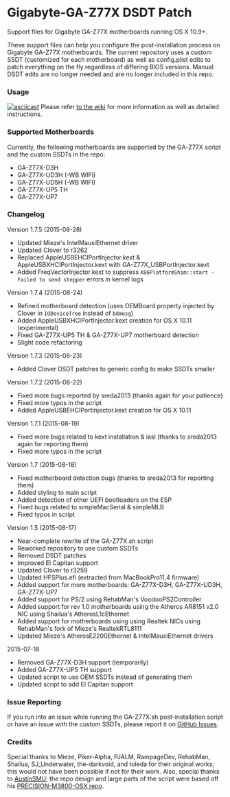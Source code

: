 # Gigabyte-GA-Z77X DSDT Patch

Support files for Gigabyte GA-Z77X motherboards running OS X 10.9+.

These support files can help you configure the post-installation process on Gigabyte GA-Z77X motherboards. The current repository uses a custom SSDT (customized for each motherboard) as well as config.plist edits to patch everything on the fly regardless of differing BIOS versions. Manual DSDT edits are no longer needed and are no longer included in this repo.

### Usage
[![asciicast](https://asciinema.org/a/0xufcqxd6jm3qwo1ss0asegd6.png)](https://asciinema.org/a/0xufcqxd6jm3qwo1ss0asegd6)
Please refer [to the wiki](https://github.com/theracermaster/Gigabyte-GA-Z77X-DSDT-Patch/wiki) for more information as well as detailed instructions.

### Supported Motherboards
Currently, the following motherboards are supported by the GA-Z77X script and the custom SSDTs in the repo:
- GA-Z77X-D3H
- GA-Z77X-UD3H (-WB WIFI)
- GA-Z77X-UD5H (-WB WIFI)
- GA-Z77X-UP5 TH
- GA-Z77X-UP7

### Changelog
Version 1.7.5 (2015-08-28)
- Updated Mieze's IntelMausiEthernet driver
- Updated Clover to r3262
- Replaced AppleUSBEHCIPortInjector.kext & AppleUSBXHCIPortInjector.kext with GA-Z77X_USBPortInjector.kext
- Added FreqVectorInjector.kext to suppress `X86PlatformShim::start - Failed to send stepper` errors in kernel logs

Version 1.7.4 (2015-08-24)
- Refined motherboard detection (uses OEMBoard property injected by Clover in `IODeviceTree` instead of `bdmesg`)
- Added AppleUSBXHCIPortInjector.kext creation for OS X 10.11 (experimental)
- Fixed GA-Z77X-UP5 TH & GA-Z77X-UP7 motherboard detection
- Slight code refactoring

Version 1.7.3 (2015-08-23)
- Added Clover DSDT patches to generic config to make SSDTs smaller

Version 1.7.2 (2015-08-22)
- Fixed more bugs reported by sreda2013 (thanks again for your patience)
- Fixed more typos in the script
- Added AppleUSBEHCIPortInjector.kext creation for OS X 10.11

Version 1.7.1 (2015-08-19)
- Fixed more bugs related to kext installation & iasl (thanks to sreda2013 again for reporting them)
- Fixed more typos in the script

Version 1.7 (2015-08-18)
- Fixed motherboard detection bugs (thanks to sreda2013 for reporting them)
- Added styling to main script
- Added detection of other UEFI bootloaders on the ESP
- Fixed bugs related to simpleMacSerial & simpleMLB
- Fixed typos in script

Version 1.5 (2015-08-17)
- Near-complete rewrite of the GA-Z77X.sh script
- Reworked repository to use custom SSDTs
- Removed DSDT patches
- Improved El Capitan support
- Updated Clover to r3259
- Updated HFSPlus.efi (extracted from MacBookPro11,4 firmware)
- Added support for more motherboards: GA-Z77X-D3H, GA-Z77X-UD3H, GA-Z77X-UP7
- Added support for PS/2 using RehabMan's VoodooPS2Controller
- Added support for rev 1.0 motherboards using the Atheros AR8151 v2.0 NIC using Shailua's AtherosL1cEthernet
- Added support for motherboards using using Realtek NICs using RehabMan's fork of Mieze's RealtekRTL8111
- Updated Mieze's AtherosE2200Ethernet & IntelMausiEthernet drivers

2015-07-18
- Removed GA-Z77X-D3H support (temporarily)
- Added GA-Z77X-UP5 TH support
- Updated script to use OEM SSDTs instead of generating them
- Updated script to add El Capitan support


### Issue Reporting
If you run into an issue while running the GA-Z77X.sh post-installation script or have an issue with the custom SSDTs, please report it on [GitHub Issues](https://github.com/theracermaster/Gigabyte-GA-Z77X-DSDT-Patch/issues).

### Credits
Special thanks to Mieze, Piker-Alpha, PJALM, RampageDev, RehabMan, Shailua, SJ_Underwater, the-darkvoid, and toleda for their original works; this would not have been possible if not for their work.
Also, special thanks to [AustinSMU](https://github.com/AustinSMU); the repo design and large parts of the script were based off his [PRECISION-M3800-OSX repo](https://github.com/AustinSMU/PRECISION-M3800-OSX). 

